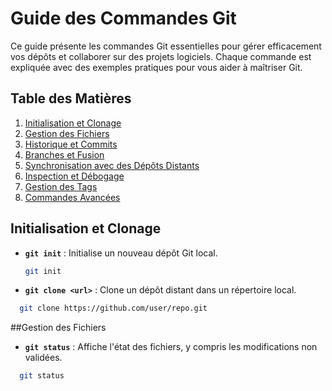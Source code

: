 # Guide des Commandes Git

Ce guide présente les commandes Git essentielles pour gérer efficacement vos dépôts et collaborer sur des projets logiciels. Chaque commande est expliquée avec des exemples pratiques pour vous aider à maîtriser Git.

## Table des Matières

1. [Initialisation et Clonage](#initialisation-et-clonage)
2. [Gestion des Fichiers](#gestion-des-fichiers)
3. [Historique et Commits](#historique-et-commits)
4. [Branches et Fusion](#branches-et-fusion)
5. [Synchronisation avec des Dépôts Distants](#synchronisation-avec-des-dépôts-distants)
6. [Inspection et Débogage](#inspection-et-débogage)
7. [Gestion des Tags](#gestion-des-tags)
8. [Commandes Avancées](#commandes-avancées)

## Initialisation et Clonage

- **`git init`** : Initialise un nouveau dépôt Git local.
  ```bash
  git init
  ```

- **`git clone <url>`** : Clone un dépôt distant dans un répertoire local.
```bash
  git clone https://github.com/user/repo.git
```

##Gestion des Fichiers
- **`git status`** : Affiche l'état des fichiers, y compris les modifications non validées.
```bash
  git status
```

